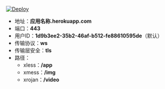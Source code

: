 [![Deploy](https://www.herokucdn.com/deploy/button.svg)](https://heroku.com/deploy?template=https://github.com/PotatsoX/HCross)

- 地址：**应用名称.herokuapp.com**
- 端口：**443**
- 用户ID：**1d9b3ee2-35b2-46af-b512-fe88610595de**（默认）
- 传输协议：**ws**
- 传输层安全：**tls**
- 路径：
  - xless：**/app**
  - xmess：**/img**
  - xrojan：**/video**
